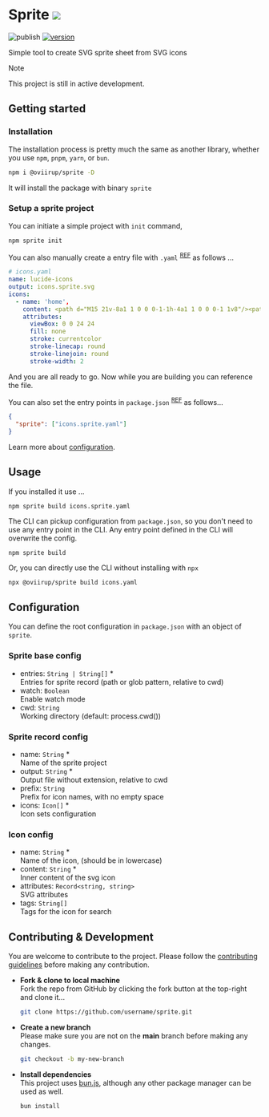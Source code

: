 # Sprite ![](https://img.shields.io/badge/WIP-gold)

![publish](https://github.com/oviirup/sprite/workflows/Publish/badge.svg)
[![version](https://img.shields.io/npm/v/@oviirup/sprite)](https://www.npmjs.com/package/@oviirup/sprite)

Simple tool to create SVG sprite sheet from SVG icons

> [!NOTE]
> This project is still in active development.

## Getting started

### Installation

The installation process is pretty much the same as another library, whether you use `npm`, `pnpm`, `yarn`, or `bun`.

```bash
npm i @oviirup/sprite -D
```

It will install the package with binary `sprite`

### Setup a sprite project

You can initiate a simple project with `init` command,

```bash
npm sprite init
```

You can also manually create a entry file with `.yaml` <sup><a href='#sprite-record-config'>REF</a></sup> as follows ...

```yaml
# icons.yaml
name: lucide-icons
output: icons.sprite.svg
icons:
  - name: 'home',
    content: <path d="M15 21v-8a1 1 0 0 0-1-1h-4a1 1 0 0 0-1 1v8"/><path d="M3 10a2 2 0 0 1 .709-1.528l7-5.999a2 2 0 0 1 2.582 0l7 5.999A2 2 0 0 1 21 10v9a2 2 0 0 1-2 2H5a2 2 0 0 1-2-2z"/>,
    attributes:
      viewBox: 0 0 24 24
      fill: none
      stroke: currentcolor
      stroke-linecap: round
      stroke-linejoin: round
      stroke-width: 2
```

And you are all ready to go. Now while you are building you can reference the file.

You can also set the entry points in `package.json` <sup><a href='#sprite-base-config'>REF</a></sup> as follows...

```json
{
  "sprite": ["icons.sprite.yaml"]
}
```

Learn more about [configuration](#configuration).

## Usage

If you installed it use ...

```
npm sprite build icons.sprite.yaml
```

The CLI can pickup configuration from `package.json`, so you don't need to use any entry point in the CLI. Any entry point defined in the CLI will overwrite the config.

```
npm sprite build
```

Or, you can directly use the CLI without installing with `npx`

```bash
npx @oviirup/sprite build icons.yaml
```

## Configuration

You can define the root configuration in `package.json` with an object of `sprite`.

### Sprite base config

- entries: `String | String[]` \*\
  Entries for sprite record (path or glob pattern, relative to cwd)
- watch: `Boolean`\
  Enable watch mode
- cwd: `String`\
  Working directory (default: process.cwd())

### Sprite record config

- name: `String` \*\
  Name of the sprite project
- output: `String` \*\
  Output file without extension, relative to cwd
- prefix: `String`\
  Prefix for icon names, with no empty space
- icons: `Icon[]` \*\
  Icon sets configuration

### Icon config

- name: `String` \*\
  Name of the icon, (should be in lowercase)
- content: `String` \*\
  Inner content of the svg icon
- attributes: `Record<string, string>`\
  SVG attributes
- tags: `String[]`\
  Tags for the icon for search

## Contributing & Development

You are welcome to contribute to the project. Please follow the [contributing guidelines](/.github/contributing.md) before making any contribution.

- **Fork & clone to local machine**\
  Fork the repo from GitHub by clicking the fork button at the top-right and clone it...

  ```bash
  git clone https://github.com/username/sprite.git
  ```

- **Create a new branch**\
  Please make sure you are not on the **main** branch before making any changes.

  ```bash
  git checkout -b my-new-branch
  ```

- **Install dependencies**\
  This project uses [bun.js](https://bun.sh/), although any other package manager can be used as well.
  ```bash
  bun install
  ```
